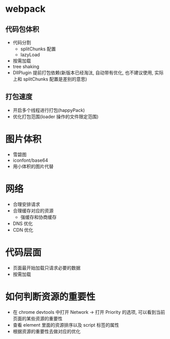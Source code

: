 # webpack

## 代码包体积

- 代码分割
  - splitChunks 配置
  - lazyLoad
- 按需加载
- tree shaking
- DllPlugin 提前打包依赖(新版本已经淘汰, 自动带有优化, 也不建议使用, 实际上和 splitChunks 配置是差别的意思)

## 打包速度

- 开启多个线程进行打包(happyPack)
- 优化打包范围(loader 操作的文件限定范围)

# 图片体积

- 雪碧图
- iconfont/base64
- 用小体积的图片代替

# 网络

- 合理安排请求
- 合理缓存对应的资源
  - 强缓存和协商缓存
- DNS 优化
- CDN 优化

# 代码层面

- 页面最开始加载只请求必要的数据
- 按需加载

# 如何判断资源的重要性

- 在 chrome devtools 中打开 Network -> 打开 Priority 的选项, 可以看到当前页面的某些资源的重要性
- 查看 element 里面的资源排序以及 script 标签的属性
- 根据资源的重要性去做对应的优化
